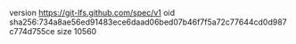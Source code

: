 version https://git-lfs.github.com/spec/v1
oid sha256:734a8ae56ed91483ece6daad06bed07b46f7f5a72c77644cd0d987c774d755ce
size 10560

